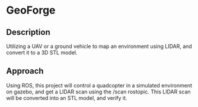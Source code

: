 # GeoForge
## Description
Utilizing a UAV or a ground vehicle to map an environment using LIDAR, and convert it to a 3D STL model.

## Approach
Using ROS, this project will control a quadcopter in a simulated environment on gazebo, and get a LIDAR scan using the /scan rostopic. This LIDAR scan will be converted into an STL model, and verify it. 
